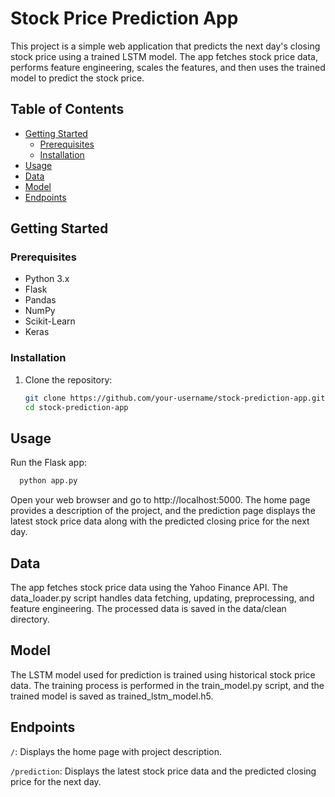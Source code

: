 # Stock Price Prediction App

This project is a simple web application that predicts the next day's closing stock price using a trained LSTM model. The app fetches stock price data, performs feature engineering, scales the features, and then uses the trained model to predict the stock price.

## Table of Contents

- [Getting Started](#getting-started)
  - [Prerequisites](#prerequisites)
  - [Installation](#installation)
- [Usage](#usage)
- [Data](#data)
- [Model](#model)
- [Endpoints](#endpoints)

## Getting Started

### Prerequisites

- Python 3.x
- Flask
- Pandas
- NumPy
- Scikit-Learn
- Keras

### Installation

1. Clone the repository:
   ```sh
   git clone https://github.com/your-username/stock-prediction-app.git
   cd stock-prediction-app
   
## Usage
Run the Flask app:
```sh
  python app.py
```
Open your web browser and go to http://localhost:5000.
The home page provides a description of the project, and the prediction page displays the latest stock price 
data along with the predicted closing price for the next day.

## Data
The app fetches stock price data using the Yahoo Finance API. 
The data_loader.py script handles data fetching, updating, preprocessing, and feature engineering. 
The processed data is saved in the data/clean directory.

## Model
The LSTM model used for prediction is trained using historical stock price data.
The training process is performed in the train_model.py script, and the trained model is saved as trained_lstm_model.h5.

## Endpoints
`/`: Displays the home page with project description.

`/prediction`: Displays the latest stock price data and the predicted closing price for the next day.
